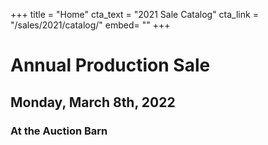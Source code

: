 +++
title = "Home"
cta_text = "2021 Sale Catalog"
cta_link = "/sales/2021/catalog/"
embed= ""
+++
# Annual Production Sale
## Monday, March 8th, 2022
### At the Auction Barn
